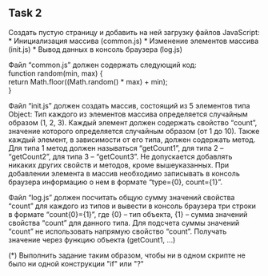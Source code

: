 <h2>Task 2</h2>
Создать пустую страницу и добавить на ней загрузку файлов JavaScript:
*	Инициализация массива (common.js)
*	Изменение элементов массива (init.js)
*	Вывод данных в консоль браузера (log.js)

Файл “common.js” должен содержать следующий код:<br>
function random(min, max) {<br>
    return Math.floor((Math.random() * max) + min);<br>
}

Файл “init.js” должен создать массив, состоящий из 5 элементов типа Object:
Тип каждого из элементов массива определяется случайным образом (1, 2, 3).
Каждый элемент должен содержать свойство “count”, значение которого определяется случайным образом (от 1 до 10).
Также каждый элемент, в зависимости от его типа, должен содержать метод.
Для типа 1 метод должен называться “getCount1”, для типа 2 – “getCount2”, для типа 3 – “getCount3”.
Не допускается добавлять никаких других свойств и методов, кроме вышеуказанных.
При добавлении элемента в массив необходимо записывать в консоль браузера информацию о нем в формате “type={0}, count={1}”.

Файл “log.js” должен посчитать общую сумму значений свойства “count” для каждого из типов и вывести в консоль браузера три строки в формате “count{0}={1}”, где {0} – тип объекта, {1} – сумма значений свойства “count” для данного типа.
Для подсчета суммы значений “count” не использовать напрямую свойство “count”. Получать значение через функцию объекта (getCount1, …)

(*) Выполнить задание таким образом, чтобы ни в одном скрипте не было ни одной конструкции "if" или "?"
